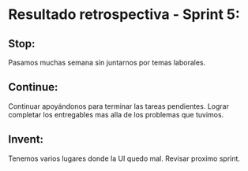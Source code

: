 # Resultado retrospectiva - Sprint 5: 

## Stop:
Pasamos muchas semana sin juntarnos por temas laborales.

## Continue:
Continuar apoyándonos para terminar las tareas pendientes.
Lograr completar los entregables mas alla de los problemas que tuvimos.

## Invent:
Tenemos varios lugares donde la UI quedo mal. Revisar proximo sprint.